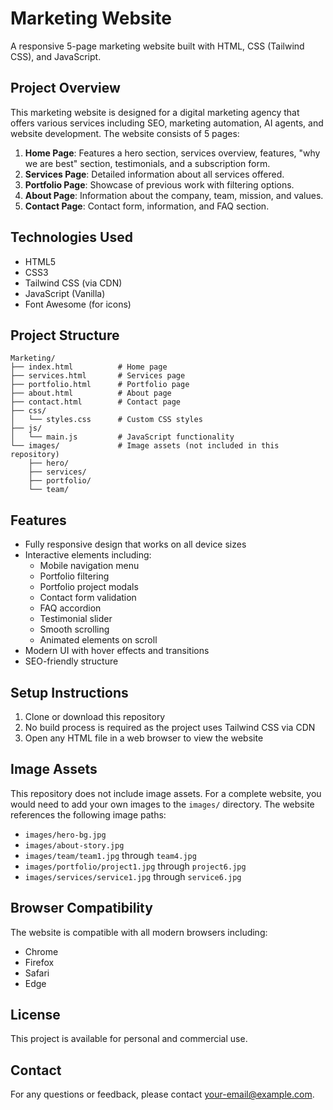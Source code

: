 # Marketing Website

A responsive 5-page marketing website built with HTML, CSS (Tailwind CSS), and JavaScript.

## Project Overview

This marketing website is designed for a digital marketing agency that offers various services including SEO, marketing automation, AI agents, and website development. The website consists of 5 pages:

1. **Home Page**: Features a hero section, services overview, features, "why we are best" section, testimonials, and a subscription form.
2. **Services Page**: Detailed information about all services offered.
3. **Portfolio Page**: Showcase of previous work with filtering options.
4. **About Page**: Information about the company, team, mission, and values.
5. **Contact Page**: Contact form, information, and FAQ section.

## Technologies Used

- HTML5
- CSS3
- Tailwind CSS (via CDN)
- JavaScript (Vanilla)
- Font Awesome (for icons)

## Project Structure

```
Marketing/
├── index.html          # Home page
├── services.html       # Services page
├── portfolio.html      # Portfolio page
├── about.html          # About page
├── contact.html        # Contact page
├── css/
│   └── styles.css      # Custom CSS styles
├── js/
│   └── main.js         # JavaScript functionality
└── images/             # Image assets (not included in this repository)
    ├── hero/
    ├── services/
    ├── portfolio/
    └── team/
```

## Features

- Fully responsive design that works on all device sizes
- Interactive elements including:
  - Mobile navigation menu
  - Portfolio filtering
  - Portfolio project modals
  - Contact form validation
  - FAQ accordion
  - Testimonial slider
  - Smooth scrolling
  - Animated elements on scroll
- Modern UI with hover effects and transitions
- SEO-friendly structure

## Setup Instructions

1. Clone or download this repository
2. No build process is required as the project uses Tailwind CSS via CDN
3. Open any HTML file in a web browser to view the website

## Image Assets

This repository does not include image assets. For a complete website, you would need to add your own images to the `images/` directory. The website references the following image paths:

- `images/hero-bg.jpg`
- `images/about-story.jpg`
- `images/team/team1.jpg` through `team4.jpg`
- `images/portfolio/project1.jpg` through `project6.jpg`
- `images/services/service1.jpg` through `service6.jpg`

## Browser Compatibility

The website is compatible with all modern browsers including:
- Chrome
- Firefox
- Safari
- Edge

## License

This project is available for personal and commercial use.

## Contact

For any questions or feedback, please contact [your-email@example.com](mailto:your-email@example.com).